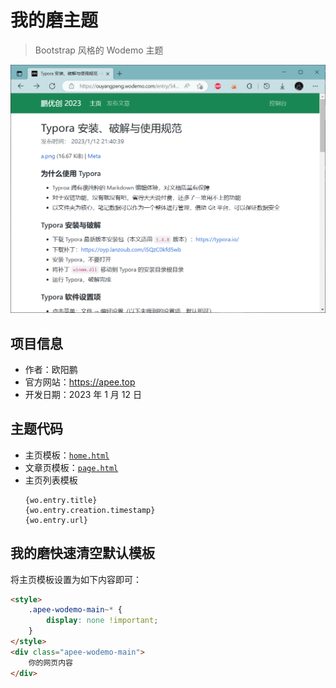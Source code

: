# 我的磨主题

> Bootstrap 风格的 Wodemo 主题

![](./image.png)

## 项目信息

- 作者：欧阳鹏
- 官方网站：https://apee.top
- 开发日期：2023 年 1 月 12 日

## 主题代码

- 主页模板：[`home.html`](./home.html)
- 文章页模板：[`page.html`](./page.html)
- 主页列表模板
    ```
    {wo.entry.title}
    {wo.entry.creation.timestamp}
    {wo.entry.url}
    ```

## 我的磨快速清空默认模板

将主页模板设置为如下内容即可：

```html
<style>
    .apee-wodemo-main~* {
        display: none !important;
    }
</style>
<div class="apee-wodemo-main">
    你的网页内容
</div>
```